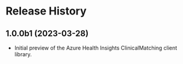 # Release History

## 1.0.0b1 (2023-03-28)

- Initial preview of the Azure Health Insights ClinicalMatching client library.
